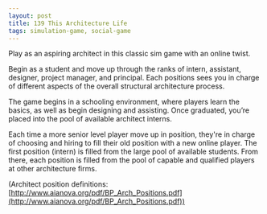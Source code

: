 ```yaml
---
layout: post
title: 139 This Architecture Life
tags: simulation-game, social-game
---
```

Play as an aspiring architect in this classic sim game with an online twist.

Begin as a student and move up through the ranks of intern, assistant, designer, project manager, and principal.  Each positions sees you in charge of different aspects of the overall structural architecture process.

The game begins in a schooling environment, where players learn the basics, as well as begin designing and assisting. Once graduated, you’re placed into the pool of available architect interns.

Each time a more senior level player move up in position, they're in charge of choosing and hiring to fill their old position with a new online player. The first position (intern) is filled from the large pool of available students. From there, each position is filled from the pool of capable and qualified players at other architecture firms.

(Architect position definitions: [http://www.aianova.org/pdf/BP_Arch_Positions.pdf](http://www.aianova.org/pdf/BP_Arch_Positions.pdf))